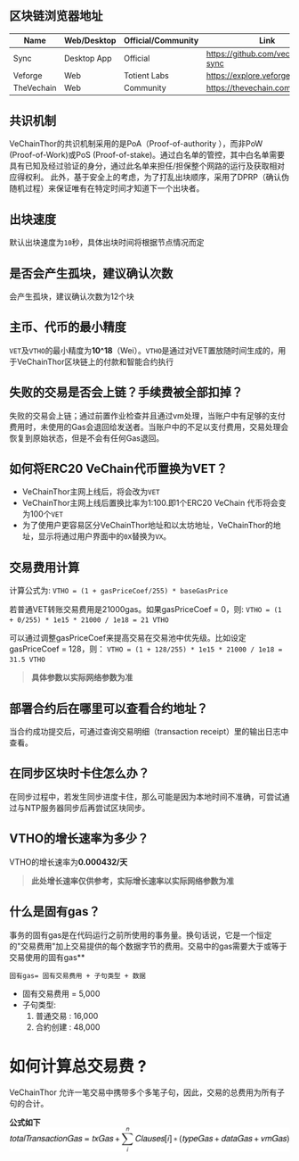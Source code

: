 ## 区块链浏览器地址

| Name| Web/Desktop | Official/Community | Link | 
| --- | --- | --- | --- |
| Sync | Desktop App | Official | https://github.com/vechain/thor-sync |
| Veforge | Web | Totient Labs  | https://explore.veforge.com/  |
| TheVechain | Web | Community  | https://thevechain.com/ |

## 共识机制
 VeChainThor的共识机制采用的是PoA（Proof-of-authority ），而非PoW (Proof-of-Work)或PoS (Proof-of-stake)。通过白名单的管控，其中白名单需要具有已知及经过验证的身分，通过此名单来担任/担保整个网路的运行及获取相对应得权利。 此外，基于安全上的考虑，为了打乱出块顺序，采用了DPRP（确认伪随机过程）来保证唯有在特定时间才知道下一个出块者。

## 出块速度
默认出块速度为`10`秒，具体出块时间将根据节点情况而定

## 是否会产生孤块，建议确认次数
会产生孤块，建议确认次数为12个块

## 主币、代币的最小精度
`VET`及`VTHO`的最小精度为**10^18**（Wei）。`VTHO`是通过对VET置放随时间生成的，用于VeChainThor区块链上的付款和智能合约执行

## 失败的交易是否会上链？手续费被全部扣掉？
失败的交易会上链；通过前置作业检查并且通过vm处理，当账户中有足够的支付费用时，未使用的Gas会退回给发送者。当账户中的不足以支付费用，交易处理会恢复到原始状态，但是不会有任何Gas退回。

## 如何将ERC20 VeChain代币置换为VET？
- VeChainThor主网上线后，将会改为`VET`
- VeChainThor主网上线后置换比率为1:100.即1个ERC20 VeChain 代币将会变为100个`VET`
- 为了使用户更容易区分VeChainThor地址和以太坊地址，VeChainThor的地址，显示将通过用户界面中的`0X`替换为`VX`。

## 交易费用计算
计算公式为:
`VTHO = (1 + gasPriceCoef/255) * baseGasPrice`

若普通VET转账交易费用是21000gas。如果gasPriceCoef = 0，则: 
`VTHO = (1 + 0/255) * 1e15 * 21000 / 1e18 = 21 VTHO`

可以通过调整gasPriceCoef来提高交易在交易池中优先级。比如设定gasPriceCoef = 128，则：
`VTHO = (1 + 128/255) * 1e15 * 21000 / 1e18 = 31.5 VTHO`

>**具体参数以实际网络参数为准**

## 部署合约后在哪里可以查看合约地址？
当合约成功提交后，可通过查询交易明细（transaction receipt）里的输出日志中查看。

## 在同步区块时卡住怎么办？
在同步过程中，若发生同步进度卡住，那么可能是因为本地时间不准确，可尝试通过与NTP服务器同步后再尝试区块同步。

## VTHO的增长速率为多少？
VTHO的增长速率为**0.000432/天**

>**此处增长速率仅供参考，实际增长速率以实际网络参数为准**
## 什么是固有gas？
事务的固有gas是在代码运行之前所使用的事务量。换句话说，它是一个恒定的"交易费用"加上交易提供的每个数据字节的费用。交易中的gas需要大于或等于交易使用的固有gas**

```
固有gas= 固有交易费用 + 子句类型 + 数据
```
- 固有交易费用 = 5,000
-  子句类型:
    1. 普通交易 : 16,000
    2. 合約创建 : 48,000


# 如何计算总交易费 ?
VeChainThor 允许一笔交易中携带多个多笔子句，因此，交易的总费用为所有子句的合计。

**公式如下**
![totalTransactionGas](./Images/totalTransactionGas.svg)